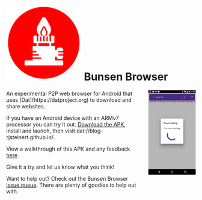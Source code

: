 # ![bunsen logo](bunsen-logo.png) Bunsen Browser 

<div style="float: left; width: 70%;">
  An experimental P2P web browser for Android that uses [Dat](https://datproject.org) to download and share websites.

  If you have an Android device with an ARMv7 processor you can try it out. [Download the APK](https://github.com/bunsenbrowser/bunsen/raw/master/apk/bunsen.apk), install and launch, then visit dat://blog-rjsteinert.github.io/. 

  View a walkthrough of this APK and any feedback [here](https://github.com/bunsenbrowser/bunsen/raw/master/apk/bunsen.apk).

  Give it a try and let us know what you think!

  Want to help out? Check out the Bunsen Browser [issue queue](https://github.com/bunsenbrowser/bunsen/issues). There are plenty of goodies to help out with.
</div>
<img src="bunsen-screenshot.png" style="width: 25%; float: right;">
